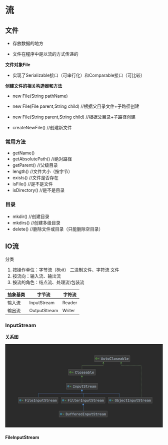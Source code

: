 

# 流

## 文件

- 存放数据的地方

- 文件在程序中是以流的方式传递的



**文件对象File**

- 实现了Serializable接口（可串行化）和Comparable接口（可比较）



**创建文件的相关构造器和方法**

- new File(String pathName)
- new File(File parent,String child)    //根据父目录文件+子路径创建
- new File(String parent,String child)    //根据父目录+子路径创建



- createNewFile()    //创建新文件



### 常用方法

- getName()
- getAbsolutePath()     //绝对路径
- getParent()    //父级目录
- length()    //文件大小（按字节）
- exists()    //文件是否存在
- isFile()    //是不是文件
- isDirectory()    //是不是目录



### 目录

- mkdir()     //创建目录
- mkdirs()    //创建多级目录
- delete()    //删除文件或目录（只能删除空目录）



## IO流

分类

1. 按操作单位：字节流（8bit）    二进制文件、字符流    文件
2. 按流向：输入流、输出流
3. 按流的角色：结点流、处理流\包装流



| 抽象基类 | 字节流       | 字符流 |
| -------- | ------------ | ------ |
| 输入流   | InputStream  | Reader |
| 输出流   | OutputStream | Writer |



### InputStream



**关系图**

![](javaIO/InputStream.jpg)



#### FileInputStream

